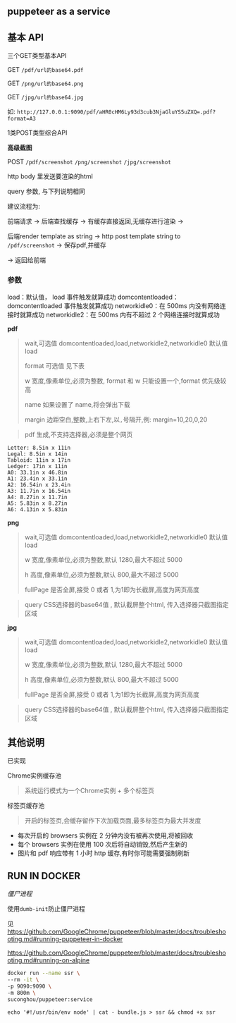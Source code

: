 ## puppeteer as a service

## 基本 API


三个GET类型基本API

GET `/pdf/url的base64.pdf`

GET `/png/url的base64.png`

GET `/jpg/url的base64.jpg`

如: `http://127.0.0.1:9090/pdf/aHR0cHM6Ly93d3cub3NjaGluYS5uZXQ=.pdf?format=A3`


1类POST类型综合API

**高级截图**

POST `/pdf/screenshot` `/png/screenshot` `/jpg/screenshot`

http body 里发送要渲染的html

query 参数, 与下列说明相同

建议流程为:

前端请求 -> 后端查找缓存 -> 有缓存直接返回,无缓存进行渲染 -> 

后端render template as string -> http post template string to `/pdf/screenshot` -> 保存pdf,并缓存 

-> 返回给前端




### 参数



load：默认值， load 事件触发就算成功
domcontentloaded： domcontentloaded 事件触发就算成功
networkidle0：在 500ms 内没有网络连接时就算成功
networkidle2：在 500ms 内有不超过 2 个网络连接时就算成功



**pdf**

> wait,可选值 domcontentloaded,load,networkidle2,networkidle0 默认值 load
>
> format 可选值 见下表
>
> w 宽度,像素单位,必须为整数, format 和 w 只能设置一个,format 优先级较高
>
> name 如果设置了 name,将会弹出下载
>
> margin 边距空白,整数,上右下左,以`,`号隔开,例: margin=10,20,0,20

> pdf 生成,不支持选择器,必须是整个网页


```
Letter: 8.5in x 11in
Legal: 8.5in x 14in
Tabloid: 11in x 17in
Ledger: 17in x 11in
A0: 33.1in x 46.8in
A1: 23.4in x 33.1in
A2: 16.54in x 23.4in
A3: 11.7in x 16.54in
A4: 8.27in x 11.7in
A5: 5.83in x 8.27in
A6: 4.13in x 5.83in
```

**png**

> wait,可选值 domcontentloaded,load,networkidle2,networkidle0 默认值 load
>
> w 宽度,像素单位,必须为整数,默认 1280,最大不超过 5000
>
> h 高度,像素单位,必须为整数,默认 800,最大不超过 5000
>
> fullPage 是否全屏,接受 0 或者 1,为1即为长截屏,高度为网页高度

> query CSS选择器的base64值 , 默认截屏整个html, 传入选择器只截图指定区域

**jpg**

> wait,可选值 domcontentloaded,load,networkidle2,networkidle0 默认值 load
>
> w 宽度,像素单位,必须为整数,默认 1280,最大不超过 5000
>
> h 高度,像素单位,必须为整数,默认 800,最大不超过 5000
>
> fullPage 是否全屏,接受 0 或者 1,为1即为长截屏,高度为网页高度

> query CSS选择器的base64值 , 默认截屏整个html, 传入选择器只截图指定区域


## 其他说明


已实现

Chrome实例缓存池

> 系统运行模式为一个Chrome实例 + 多个标签页

标签页缓存池

> 开启的标签页,会缓存留作下次加载页面,最多标签页为最大并发度



-   每次开启的 browsers 实例在 2 分钟内没有被再次使用,将被回收
-   每个 browsers 实例在使用 100 次后将自动销毁,然后产生新的
-   图片和 pdf 响应带有 1 小时 http 缓存,有时你可能需要强制刷新





## RUN IN DOCKER

*僵尸进程*

使用`dumb-init`防止僵尸进程

见 https://github.com/GoogleChrome/puppeteer/blob/master/docs/troubleshooting.md#running-puppeteer-in-docker


https://github.com/GoogleChrome/puppeteer/blob/master/docs/troubleshooting.md#running-on-alpine

```bash
docker run --name ssr \
--rm -it \
-p 9090:9090 \
-m 800m \
suconghou/puppeteer:service
```



```
echo '#!/usr/bin/env node' | cat - bundle.js > ssr && chmod +x ssr
```
